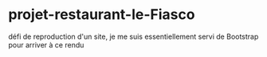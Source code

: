 # projet-restaurant-le-Fiasco
défi de reproduction d'un site, je me suis essentiellement servi de Bootstrap pour arriver à ce rendu 
